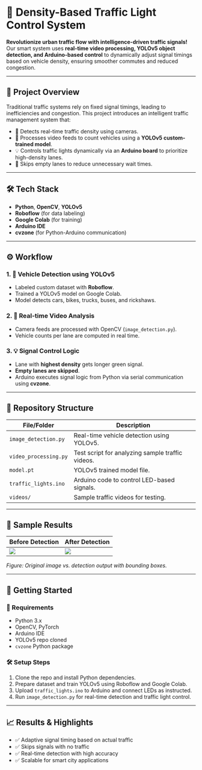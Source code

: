 # 🚦 Density-Based Traffic Light Control System

**Revolutionize urban traffic flow with intelligence-driven traffic signals!**  
Our smart system uses **real-time video processing, YOLOv5 object detection, and Arduino-based control** to dynamically adjust signal timings based on vehicle density, ensuring smoother commutes and reduced congestion.

---

## 📌 Project Overview

Traditional traffic systems rely on fixed signal timings, leading to inefficiencies and congestion. This project introduces an intelligent traffic management system that:

- 🚗 Detects real-time traffic density using cameras.
- 🎥 Processes video feeds to count vehicles using a **YOLOv5 custom-trained model**.
- 💡 Controls traffic lights dynamically via an **Arduino board** to prioritize high-density lanes.
- 🛑 Skips empty lanes to reduce unnecessary wait times.

---

## 🛠️ Tech Stack

- **Python**, **OpenCV**, **YOLOv5**
- **Roboflow** (for data labeling)
- **Google Colab** (for training)
- **Arduino IDE**
- **cvzone** (for Python-Arduino communication)

---

## ⚙️ Workflow

### 1. 🚗 Vehicle Detection using YOLOv5
- Labeled custom dataset with **Roboflow**.
- Trained a YOLOv5 model on Google Colab.
- Model detects cars, bikes, trucks, buses, and rickshaws.

### 2. 🎥 Real-time Video Analysis
- Camera feeds are processed with OpenCV (`image_detection.py`).
- Vehicle counts per lane are computed in real time.

### 3. 💡 Signal Control Logic
- Lane with **highest density** gets longer green signal.
- **Empty lanes are skipped**.
- Arduino executes signal logic from Python via serial communication using **cvzone**.

---

## 📂 Repository Structure

| File/Folder             | Description                                                                 |
|-------------------------|-----------------------------------------------------------------------------|
| `image_detection.py`    | Real-time vehicle detection using YOLOv5.                                   |
| `video_processing.py`   | Test script for analyzing sample traffic videos.                            |
| `model.pt`              | YOLOv5 trained model file.                                                  |
| `traffic_lights.ino`    | Arduino code to control LED-based signals.                                  |
| `videos/`               | Sample traffic videos for testing.                                          |

---

## 🧪 Sample Results

| Before Detection | After Detection |
|------------------|-----------------|
| ![](input.jpg) | ![](output.jpg) |

*Figure: Original image vs. detection output with bounding boxes.*

---

## 🚀 Getting Started

### 🔧 Requirements

- Python 3.x  
- OpenCV, PyTorch  
- Arduino IDE  
- YOLOv5 repo cloned  
- `cvzone` Python package

### 🛠 Setup Steps

1. Clone the repo and install Python dependencies.
2. Prepare dataset and train YOLOv5 using Roboflow and Google Colab.
3. Upload `traffic_lights.ino` to Arduino and connect LEDs as instructed.
4. Run `image_detection.py` for real-time detection and traffic light control.

---

## 📈 Results & Highlights

- ✅ Adaptive signal timing based on actual traffic
- ✅ Skips signals with no traffic
- ✅ Real-time detection with high accuracy
- ✅ Scalable for smart city applications


